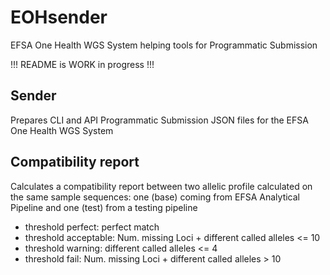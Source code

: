 # EOHsender

EFSA One Health WGS System helping tools for Programmatic Submission

!!! README is WORK in progress  !!!

## Sender

Prepares CLI and API Programmatic Submission JSON files for the EFSA One Health WGS System

## Compatibility report
Calculates a compatibility report between two allelic profile calculated on the same sample sequences: one (base) coming from EFSA Analytical Pipeline and one (test) from a testing pipeline
  * threshold perfect: perfect match
  * threshold acceptable: Num. missing Loci + different called alleles <= 10
  * threshold warning: different called alleles <= 4
  * threshold fail: Num. missing Loci + different called alleles > 10
